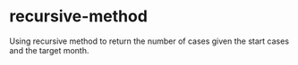 # recursive-method
Using recursive method to return the number of cases given the start cases and the target month.
